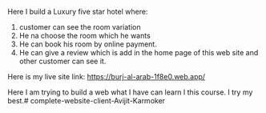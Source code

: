 Here I build a Luxury five star hotel where:

1. customer can see the room variation
2. He na choose the room which he wants
3. He can book his room by online payment.
4. He can give a review which is add in the home page of this web site and other customer can see it.

Here is my live site link: https://burj-al-arab-1f8e0.web.app/

Here I am trying to build a web what I have can learn I this course. I try my best.# complete-website-client-Avijit-Karmoker
